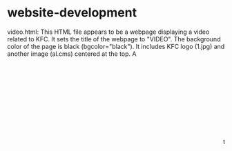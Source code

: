 # website-development
video.html:
This HTML file appears to be a webpage displaying a video related to KFC.
It sets the title of the webpage to "VIDEO".
The background color of the page is black (bgcolor="black").
It includes KFC logo (1.jpg) and another image (al.cms) centered at the top.
A <marquee> tag scrolls a brief description of KFC.
It embeds a video (VEDIO.mp4) with playback controls, centered on the page.
Another <marquee> tag scrolls another description of KFC's core product.
Contact details and feedback section are displayed, followed by links to navigate to other pages.
The closing tags for <html> and <body> are present, but there's an extra closing </body> tag at the end of the file, which seems unnecessary.


form.html:
This HTML file creates a form for users to input their details.
Users can input their name, mobile number, email address, physical address, and amount.
Upon form submission, the data is sent to the server-side script (2.php) using the POST method.
After the form, there's a horizontal line (<HR>) and links to navigate to the next and previous pages.


order.html:
This HTML file appears to display a menu of items available for ordering at KFC.
It sets the title of the webpage to "ORDER".
The background color is set to a dark shade.
It displays a table listing various menu items like Chicken Roll, Chicken Bucket, Wings, etc., with their respective images and prices.
Additionally, it embeds a Google Maps iframe to display the location of KFC.
There's extra closing HTML tags at the end, including </table>, </body>, and </html>, but the corresponding opening tags for these elements are missing.

2.php:
This PHP file seems to handle form submission from form.html but it's incomplete.
It includes a PHP script that attempts to retrieve form data using $_POST and insert it into a database (not provided in the snippet).
However, there's an issue with the variable name $idd, which is used instead of $id for storing the value of the 'id' field from the form.


Overall, these files collectively create a simple website structure for a KFC outlet, allowing users to view menus, place orders, watch videos, and provide feedback.
